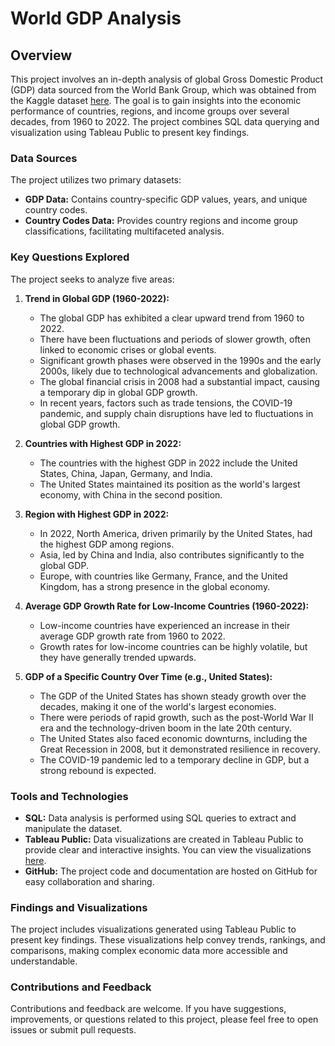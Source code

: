 # World GDP Analysis

## Overview
This project involves an in-depth analysis of global Gross Domestic Product (GDP) data sourced from the World Bank Group, which was obtained from the Kaggle dataset [here](https://www.kaggle.com/datasets/sazidthe1/world-gdp-data). The goal is to gain insights into the economic performance of countries, regions, and income groups over several decades, from 1960 to 2022. The project combines SQL data querying and visualization using Tableau Public to present key findings.

### Data Sources
The project utilizes two primary datasets:

- **GDP Data:** Contains country-specific GDP values, years, and unique country codes.
- **Country Codes Data:** Provides country regions and income group classifications, facilitating multifaceted analysis.

### Key Questions Explored
The project seeks to analyze five areas:

1. **Trend in Global GDP (1960-2022):**
   - The global GDP has exhibited a clear upward trend from 1960 to 2022.
   - There have been fluctuations and periods of slower growth, often linked to economic crises or global events.
   - Significant growth phases were observed in the 1990s and the early 2000s, likely due to technological advancements and globalization.
   - The global financial crisis in 2008 had a substantial impact, causing a temporary dip in global GDP growth.
   - In recent years, factors such as trade tensions, the COVID-19 pandemic, and supply chain disruptions have led to fluctuations in global GDP growth.

2. **Countries with Highest GDP in 2022:**
   - The countries with the highest GDP in 2022 include the United States, China, Japan, Germany, and India.
   - The United States maintained its position as the world's largest economy, with China in the second position.

3. **Region with Highest GDP in 2022:**
   - In 2022, North America, driven primarily by the United States, had the highest GDP among regions.
   - Asia, led by China and India, also contributes significantly to the global GDP.
   - Europe, with countries like Germany, France, and the United Kingdom, has a strong presence in the global economy.
   
4. **Average GDP Growth Rate for Low-Income Countries (1960-2022):**
   - Low-income countries have experienced an increase in their average GDP growth rate from 1960 to 2022.
   - Growth rates for low-income countries can be highly volatile, but they have generally trended upwards.

5. **GDP of a Specific Country Over Time (e.g., United States):**
   - The GDP of the United States has shown steady growth over the decades, making it one of the world's largest economies.
   - There were periods of rapid growth, such as the post-World War II era and the technology-driven boom in the late 20th century.
   - The United States also faced economic downturns, including the Great Recession in 2008, but it demonstrated resilience in recovery.
   - The COVID-19 pandemic led to a temporary decline in GDP, but a strong rebound is expected.

### Tools and Technologies
- **SQL:** Data analysis is performed using SQL queries to extract and manipulate the dataset.
- **Tableau Public:** Data visualizations are created in Tableau Public to provide clear and interactive insights. You can view the visualizations [here](https://public.tableau.com/app/profile/ryan.outerson/viz/GDPGrowthComparison/GDPGrowthComparison).
- **GitHub:** The project code and documentation are hosted on GitHub for easy collaboration and sharing.

### Findings and Visualizations
The project includes visualizations generated using Tableau Public to present key findings. These visualizations help convey trends, rankings, and comparisons, making complex economic data more accessible and understandable.

### Contributions and Feedback
Contributions and feedback are welcome. If you have suggestions, improvements, or questions related to this project, please feel free to open issues or submit pull requests.

